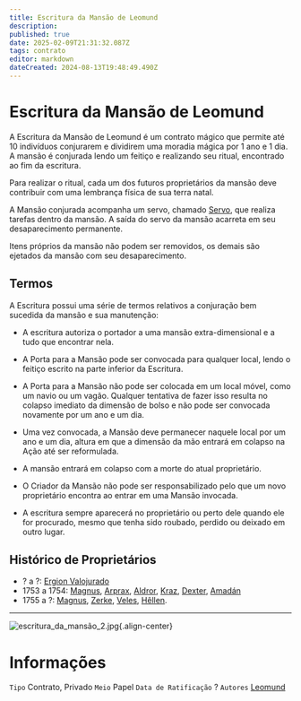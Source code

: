 ```yaml
---
title: Escritura da Mansão de Leomund
description: 
published: true
date: 2025-02-09T21:31:32.087Z
tags: contrato
editor: markdown
dateCreated: 2024-08-13T19:48:49.490Z
---
```


# Escritura da Mansão de Leomund
A Escritura da Mansão de Leomund é um contrato mágico que permite até 10 indivíduos conjurarem e dividirem uma moradia mágica por 1 ano e 1 dia. A mansão é conjurada lendo um feitiço e realizando seu ritual, encontrado ao fim da escritura.

Para realizar o ritual, cada um dos futuros proprietários da mansão deve contribuir com uma lembrança física de sua terra natal.

A Mansão conjurada acompanha um servo, chamado [Servo](/individuos/servo), que realiza tarefas dentro da mansão. A saída do servo da mansão acarreta em seu desaparecimento permanente.

Itens próprios da mansão não podem ser removidos, os demais são ejetados da mansão com seu desaparecimento.

## Termos
A Escritura possui uma série de termos relativos a conjuração bem sucedida da mansão e sua manutenção:

- A escritura autoriza o portador a uma mansão extra-dimensional e a tudo que encontrar nela.

- A Porta para a Mansão pode ser convocada para qualquer local, lendo o feitiço escrito na parte inferior da Escritura.

- A Porta para a Mansão não pode ser colocada em um local móvel, como um navio ou um vagão. Qualquer tentativa de fazer isso resulta no colapso imediato da dimensão de bolso e não pode ser convocada novamente por um ano e um dia.

- Uma vez convocada, a Mansão deve permanecer naquele local por um ano e um dia, altura em que a dimensão da mão entrará em colapso na Ação até ser reformulada.

- A mansão entrará em colapso com a morte do atual proprietário.

- O Criador da Mansão não pode ser responsabilizado pelo que um novo proprietário encontra ao entrar em uma Mansão invocada.

- A escritura sempre aparecerá no proprietário ou perto dele quando ele for procurado, mesmo que tenha sido roubado, perdido ou deixado em outro lugar.

## Histórico de Proprietários

- ? a ?: [Ergion Valojurado](/individuos/ergion-valojurado)
- 1753 a 1754: [Magnus](/individuos/personagens-de-jogadores/magnus-ponta-de-lanca), [Arprax](/individuos/arprax), [Aldror](/individuos/aldror), [Kraz](/individuos/personagens-de-jogadores/saile), [Dexter](/individuos/personagens-de-jogadores/dexter-kenway), [Amadán](/individuos/personagens-de-jogadores/amadan)
- 1755 a ?: [Magnus](/individuos/personagens-de-jogadores/magnus-ponta-de-lanca), [Zerke](/individuos/personagens-de-jogadores/zerme-montravu), [Veles](/lendas-e-eventos/a-cancao-de-zerke-e-veles), [Hêllen](/individuos/personagens-de-jogadores/hellen-starindust).

---

![escritura_da_mansão_2.jpg](/uploads/itens/escritura_da_mansão_2.jpg){.align-center}

# Informações
`Tipo` Contrato, Privado
`Meio` Papel 
`Data de Ratificação` ?
`Autores` [Leomund](/individuos/leomund)

